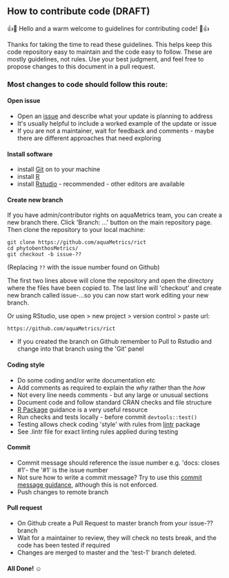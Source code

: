 ## How to contribute code (DRAFT)

:+1::tada: Hello and a warm welcome to guidelines for contributing code! :tada::+1:

  Thanks for taking the time to read these guidelines. This helps keep this code repository easy to maintain and the code easy to follow. These are mostly guidelines, not rules. Use your best judgment, and feel free to propose changes to this document in a pull request.

### Most changes to code should follow this route:

#### Open issue

- Open an [issue](https://github.com/aquaMetrics/rict/issues) and describe what your update is planning to address
- It's usually helpful to include a worked example of the update or issue
- If you are not a maintainer, wait for feedback and comments - maybe there are different approaches that need exploring

#### Install software

- install [Git](https://git-scm.com/) on to your machine
- install [R](https://cran.r-project.org/)
- install [Rstudio](https://www.rstudio.com/) - recommended - other editors are available

#### Create new branch


If you have admin/contributor rights on aquaMetrics team, you can create a new branch there. Click 'Branch: ...' button on the main repository page. Then clone the repository to your local machine:
```
git clone https://github.com/aquaMetrics/rict
cd phytobenthosMetrics/
git checkout -b issue-??
```
(Replacing `??` with the issue number found on Github)

The first two lines above will clone the repository and open the directory where the files have been copied to. The last line will 'checkout' and create new branch called issue-...so you can now start work editing your new branch.

Or using RStudio, use open > new project > version control > paste url:

`https://github.com/aquaMetrics/rict`

- If you created the branch on Github remember to Pull to Rstudio and change into that branch using the 'Git' panel

#### Coding style

- Do some coding and/or write documentation etc
- Add comments as required to explain the *why* rather than the *how*
- Not every line needs comments - but any large or unusual sections
- Document code and follow standard CRAN checks and file structure
- [R Package](http://r-pkgs.had.co.nz/) guidance is a very useful resource
- Run checks and tests locally - before commit `devtools::test()`
- Testing allows check coding 'style' with rules from [lintr](https://github.com/jimhester/lintr) package
- See .lintr file for exact linting rules applied during testing

#### Commit

- Commit message should reference the issue number e.g. 'docs: closes #1'- the '#1' is the issue number 
- Not sure how to write a commit message? Try to use this [commit message guidance](https://gist.github.com/stephenparish/9941e89d80e2bc58a153#subject-line), although this is not enforced.
- Push changes to remote branch

#### Pull request

- On Github create a Pull Request to master branch from your issue-?? branch
- Wait for a maintainer to review, they will check no tests break, and the code has been tested if required
- Changes are merged to master and the 'test-1' branch deleted.

#### All Done! ☺


